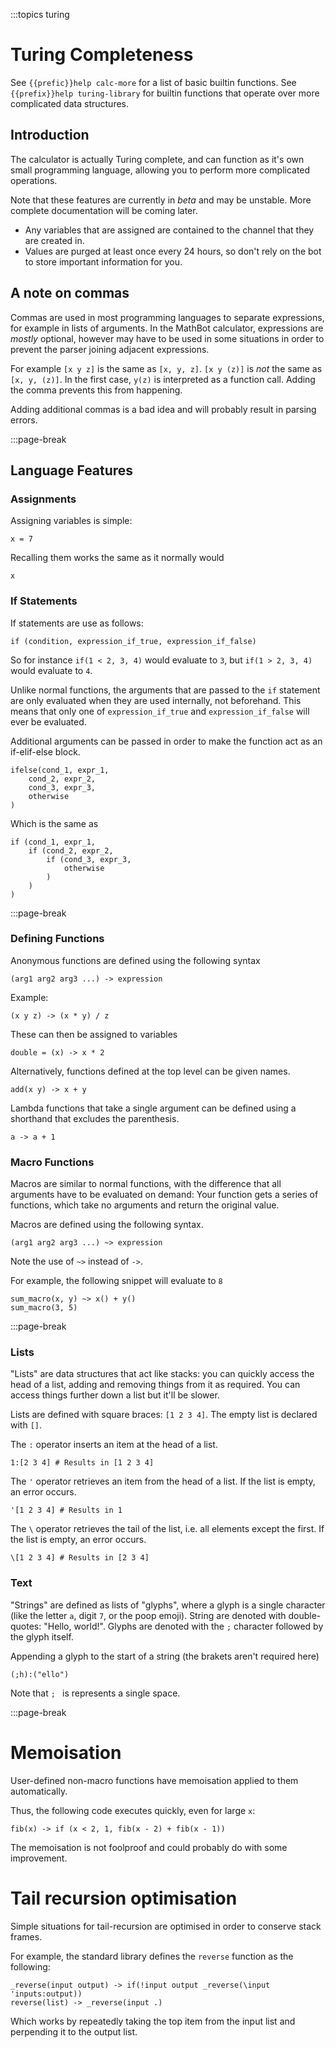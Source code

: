 :::topics turing

# Turing Completeness

See `{{prefic}}help calc-more` for a list of basic builtin functions.
See `{{prefix}}help turing-library` for builtin functions that operate over more complicated data structures.

## Introduction

The calculator is actually Turing complete, and can function as it's own small programming language, allowing you to perform more complicated operations.

Note that these features are currently in *beta* and may be unstable. More complete documentation will be coming later.

 - Any variables that are assigned are contained to the channel that they are created in.
 - Values are purged at least once every 24 hours, so don't rely on the bot to store important information for you.

## A note on commas

Commas are used in most programming languages to separate expressions, for example in lists of arguments. In the MathBot calculator, expressions are *mostly* optional, however may have to be used in some situations in order to prevent the parser joining adjacent expressions.

For example `[x y z]` is the same as `[x, y, z]`. `[x y (z)]` is *not* the same as `[x, y, (z)]`. In the first case, `y(z)` is interpreted as a function call. Adding the comma prevents this from happening.

Adding additional commas is a bad idea and will probably result in parsing errors.

:::page-break

## Language Features

### Assignments

Assigning variables is simple:
```
x = 7
```

Recalling them works the same as it normally would
```
x
```

### If Statements

If statements are use as follows:
```
if (condition, expression_if_true, expression_if_false)
```

So for instance `if(1 < 2, 3, 4)` would evaluate to `3`, but `if(1 > 2, 3, 4)` would evaluate to `4`.

Unlike normal functions, the arguments that are passed to the `if` statement are only evaluated when they are used internally, not beforehand. This means that only one of `expression_if_true` and `expression_if_false` will ever be evaluated.

Additional arguments can be passed in order to make the function act as an if-elif-else block.
```
ifelse(cond_1, expr_1,
	cond_2, expr_2,
	cond_3, expr_3,
	otherwise
)
```

Which is the same as
```
if (cond_1, expr_1,
	if (cond_2, expr_2,
		if (cond_3, expr_3,
			otherwise
		)
	)
)
```

:::page-break

### Defining Functions

Anonymous functions are defined using the following syntax
```
(arg1 arg2 arg3 ...) -> expression
```

Example:
```
(x y z) -> (x * y) / z
```

These can then be assigned to variables
```
double = (x) -> x * 2
```

Alternatively, functions defined at the top level can be given names.
```
add(x y) -> x + y
```

Lambda functions that take a single argument can be defined using a shorthand that excludes the parenthesis.
```
a -> a + 1
```

### Macro Functions

Macros are similar to normal functions, with the difference that all arguments have to be evaluated on demand: Your function gets a series of functions, which take no arguments and return the original value.

Macros are defined using the following syntax.
```
(arg1 arg2 arg3 ...) ~> expression
```
Note the use of `~>` instead of `->`.

For example, the following snippet will evaluate to `8`
```
sum_macro(x, y) ~> x() + y()
sum_macro(3, 5)
```

:::page-break

### Lists

"Lists" are data structures that act like stacks: you can quickly access the head of a list, adding and removing things from it as required. You can access things further down a list but it'll be slower.

Lists are defined with square braces: `[1 2 3 4]`. The empty list is declared with `[]`.

The `:` operator inserts an item at the head of a list.
```
1:[2 3 4] # Results in [1 2 3 4]
```

The `'` operator retrieves an item from the head of a list. If the list is empty, an error occurs.
```
'[1 2 3 4] # Results in 1
```

The `\` operator retrieves the tail of the list, i.e. all elements except the first. If the list is empty, an error occurs.
```
\[1 2 3 4] # Results in [2 3 4]
```

### Text

"Strings" are defined as lists of "glyphs", where a glyph is a single character (like the letter `a`, digit `7`, or the poop emoji). String are denoted with double-quotes: "Hello, world!". Glyphs are denoted with the `;` character followed by the glyph itself.

Appending a glyph to the start of a string (the brakets aren't required here)
```
(;h):("ello")
```

Note that `; ` is represents a single space.

:::page-break

# Memoisation

User-defined non-macro functions have memoisation applied to them automatically.

Thus, the following code executes quickly, even for large `x`:
```
fib(x) -> if (x < 2, 1, fib(x - 2) + fib(x - 1))
```

The memoisation is not foolproof and could probably do with some improvement.

# Tail recursion optimisation

Simple situations for tail-recursion are optimised in order to conserve stack frames.

For example, the standard library defines the `reverse` function as the following:
```
_reverse(input output) -> if(!input output _reverse(\input 'inputs:output))
reverse(list) -> _reverse(input .)
```
Which works by repeatedly taking the top item from the input list and perpending it to the output list.
